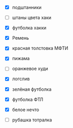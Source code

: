 - [x] подштанники
- [ ] штаны цвета хаки
- [x] футболка хакки
- [x] Ремень
- [x] красная толстовка МФТИ
- [x] пижама
- [ ] оранжевое худи
- [x] логслив
- [x] зелёная футболка
- [x] футболка ФТЛ
- [x] белое нечто
- [ ] рубашка тотралка

